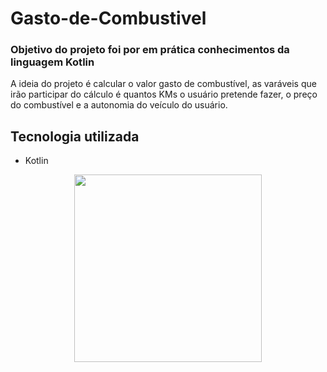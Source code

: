 <html>
<body>
	<h1>Gasto-de-Combustivel</h1>
	<h3>Objetivo do projeto foi por em prática conhecimentos da linguagem Kotlin</h3>
	<p>A ideia do projeto é calcular o valor gasto de combustível, as varáveis que irão participar do cálculo é quantos KMs o usuário pretende fazer, o preço do combustível e a autonomia do veículo do usuário.</p>
	<h2>Tecnologia utilizada</h2>
	<ul>
		<li>Kotlin</li>
	</ul>
	<div align="center">
		<img src="https://user-images.githubusercontent.com/102229622/224581877-53a12486-c72e-436b-ba56-4a781de35dcb.png" width="300px" />
	</div>
	
	

  
</body>
</html>

